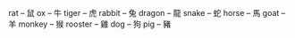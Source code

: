 rat – 鼠
ox – 牛
tiger – 虎
rabbit – 兔
dragon – 龍
snake – 蛇
horse – 馬
goat – 羊
monkey – 猴
rooster – 雞
dog – 狗
pig – 豬
